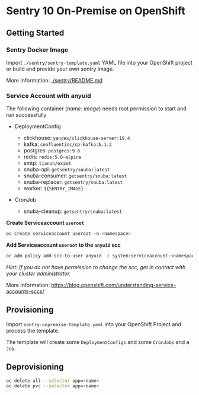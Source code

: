 # Sentry 10 On-Premise on OpenShift

## Getting Started

### Sentry Docker Image

Import `./sentry/sentry-template.yaml` YAML file into your OpenShift project or build and provide your own sentry image.

More Information: [./sentry/README.md](./sentry/README.md)

### Service Account with anyuid

The following container (_name: image_) needs root permission to start and run successfully

- DeploymentConfig

  - clickhouse: `yandex/clickhouse-server:19.4`
  - kafka: `confluentinc/cp-kafka:5.1.2`
  - postgres: `postgres:9.6`
  - redis: `redis:5.0-alpine`
  - smtp: `tianon/exim4`
  - snuba-api: `getsentry/snuba:latest`
  - snuba-consumer: `getsentry/snuba:latest`
  - snuba-replacer: `getsentry/snuba:latest`
  - worker: `${SENTRY_IMAGE}`

- CronJob
  - snuba-cleanup: `getsentry/snuba:latest`

**Create Serviceaccount `useroot`**

```bash
oc create serviceaccount useroot –n <namespace>
```

**Add Serviceaccount `useroot` to the `anyuid` scc**

```bash
oc adm policy add-scc-to-user anyuid -z system:serviceaccount:<namespace>:useroot
```

_Hint: If you do not have permission to change the scc, get in contact with your cluster administrator._

More Information: https://blog.openshift.com/understanding-service-accounts-sccs/

## Provisioning

Import `sentry-onpremise-template.yaml` into your OpenShift Project and process the template.

The template will create some `DeploymentConfigs` and some `CronJobs` and a `Job`.

## Deprovisioning

```bash
oc delete all --selector app=<name>
oc delete pvc --selector app=<name>
```
